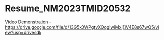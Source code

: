 # Resume_NM2023TMID20532
Video Demonstration - https://drive.google.com/file/d/13G5x0WPgtvXQogIwiMxjZiV4E8s67wQ5/view?usp=drivesdk
